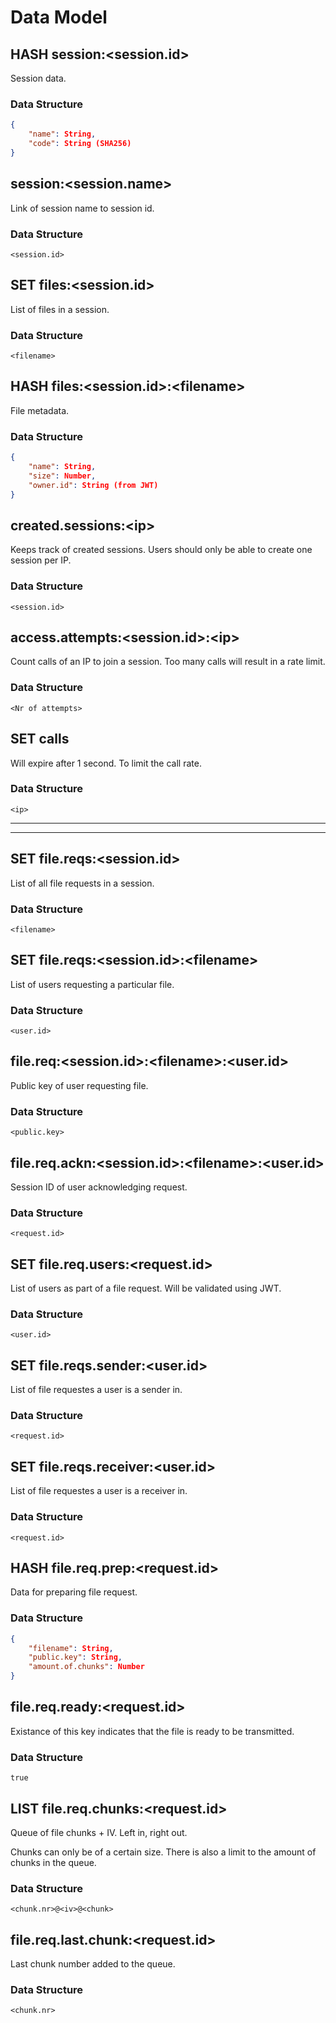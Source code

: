 # Data Model

## HASH session:\<session.id\>

Session data.

### Data Structure

```JSON
{
    "name": String,
    "code": String (SHA256)
}
```

## session:\<session.name\>

Link of session name to session id.

### Data Structure

`<session.id>`

## SET files:\<session.id\>

List of files in a session.

### Data Structure

`<filename>`

## HASH files:\<session.id\>:\<filename\>

File metadata.

### Data Structure

```JSON
{
    "name": String,
    "size": Number,
    "owner.id": String (from JWT)
}
```

## created.sessions:\<ip\>

Keeps track of created sessions.
Users should only be able to create one session per IP.

### Data Structure

`<session.id>`

## access.attempts:\<session.id\>:\<ip\>

Count calls of an IP to join a session.
Too many calls will result in a rate limit.

### Data Structure

`<Nr of attempts>`

## SET calls

Will expire after 1 second.
To limit the call rate.

### Data Structure

`<ip>`

---

---

## SET file.reqs:\<session.id\>

List of all file requests in a session.

### Data Structure

`<filename>`

## SET file.reqs:\<session.id\>:\<filename\>

List of users requesting a particular file.

### Data Structure

`<user.id>`

## file.req:\<session.id\>:\<filename\>:\<user.id\>

Public key of user requesting file.

### Data Structure

`<public.key>`

## file.req.ackn:\<session.id\>:\<filename\>:\<user.id\>

Session ID of user acknowledging request.

### Data Structure

`<request.id>`

## SET file.req.users:\<request.id\>

List of users as part of a file request.
Will be validated using JWT.

### Data Structure

`<user.id>`

## SET file.reqs.sender:\<user.id\>

List of file requestes a user is a sender in.

### Data Structure

`<request.id>`

## SET file.reqs.receiver:\<user.id\>

List of file requestes a user is a receiver in.

### Data Structure

`<request.id>`

## HASH file.req.prep:\<request.id\>

Data for preparing file request.

### Data Structure

```JSON
{
    "filename": String,
    "public.key": String,
    "amount.of.chunks": Number
}
```

## file.req.ready:\<request.id\>

Existance of this key indicates that the file is ready to be transmitted.

### Data Structure

`true`

## LIST file.req.chunks:\<request.id\>

Queue of file chunks + IV.
Left in, right out.

Chunks can only be of a certain size.
There is also a limit to the amount of chunks in the queue.

### Data Structure

`<chunk.nr>@<iv>@<chunk>`

## file.req.last.chunk:\<request.id\>

Last chunk number added to the queue.

### Data Structure

`<chunk.nr>`
